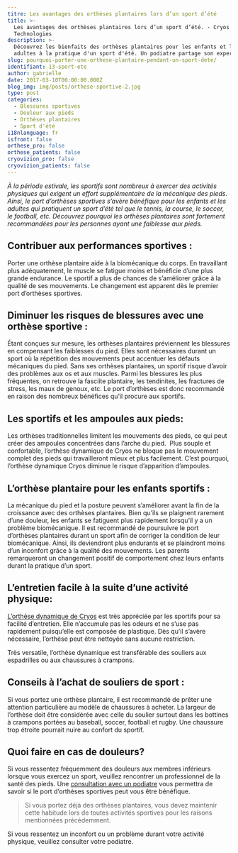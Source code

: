 ```yaml
---
titre: Les avantages des orthèses plantaires lors d’un sport d’été
title: >-
  Les avantages des orthèses plantaires lors d’un sport d’été. - Cryos
  Technologies
description: >-
  Découvrez les bienfaits des orthèses plantaires pour les enfants et les
  adultes à la pratique d'un sport d'été. Un podiatre partage son expertise.
slug: pourquoi-porter-une-orthese-plantaire-pendant-un-sport-dete/
identifiant: 13-sport-ete
author: gabrielle
date: 2017-03-10T00:00:00.000Z
blog_img: img/posts/orthese-sportive-2.jpg
type: post
categories:
  - Blessures sportives
  - Douleur aux pieds
  - Orthèses plantaires
  - Sport d'été
i18nlanguage: fr
isfront: false
orthese_pro: false
orthese_patients: false
cryovizion_pro: false
cryovizion_patients: false
---
```


*À la période estivale, les sportifs sont nombreux à exercer des activités physiques qui exigent un effort supplémentaire de la mécanique des pieds. Ainsi, le port d’orthèses sportives s’avère bénéfique pour les enfants et les adultes qui pratiquent un sport d’été tel que le tennis, la course, le soccer, le football, etc. Découvrez pourquoi les orthèses plantaires sont fortement recommandées pour les personnes ayant une faiblesse aux pieds.*

## Contribuer aux performances sportives :

Porter une orthèse plantaire aide à la biomécanique du corps. En travaillant plus adéquatement, le muscle se fatigue moins et bénéficie d’une plus grande endurance. Le sportif a plus de chances de s’améliorer grâce à la qualité de ses mouvements. Le changement est apparent dès le premier port d’orthèses sportives.

## Diminuer les risques de blessures avec une orthèse sportive :

Étant conçues sur mesure, les orthèses plantaires préviennent les blessures en compensant les faiblesses du pied. Elles sont nécessaires durant un sport où la répétition des mouvements peut accentuer les défauts mécaniques du pied. Sans ses orthèses plantaires, un sportif risque d’avoir des problèmes aux os et aux muscles. Parmi les blessures les plus fréquentes, on retrouve la fasciite plantaire, les tendinites, les fractures de stress, les maux de genoux, etc. Le port d’orthèses est donc recommandé en raison des nombreux bénéfices qu’il procure aux sportifs.

## Les sportifs et les ampoules aux pieds:

Les orthèses traditionnelles limitent les mouvements des pieds, ce qui peut créer des ampoules concentrées dans l’arche du pied.  Plus souple et confortable, l’orthèse dynamique de Cryos ne bloque pas le mouvement complet des pieds qui travailleront mieux et plus facilement. C’est pourquoi, l’orthèse dynamique Cryos diminue le risque d’apparition d’ampoules.

## L’orthèse plantaire pour les enfants sportifs :

La mécanique du pied et la posture peuvent s’améliorer avant la fin de la croissance avec des orthèses plantaires. Bien qu’ils se plaignent rarement d’une douleur, les enfants se fatiguent plus rapidement lorsqu’il y a un problème biomécanique. Il est recommandé de poursuivre le port d’orthèses plantaires durant un sport afin de corriger la condition de leur biomécanique. Ainsi, ils deviendront plus endurants et se plaindront moins d’un inconfort grâce à la qualité des mouvements. Les parents remarqueront un changement positif de comportement chez leurs enfants durant la pratique d’un sport.

## L’entretien facile à la suite d’une activité physique:

[L’orthèse dynamique de Cryos](https://www.cryos.com/produits/orthese-cryos/) est très appréciée par les sportifs pour sa facilité d’entretien. Elle n’accumule pas les odeurs et ne s’use pas rapidement puisqu’elle est composée de plastique. Dès qu’il s’avère nécessaire, l’orthèse peut être nettoyée sans aucune restriction.

Très versatile, l’orthèse dynamique est transférable des souliers aux espadrilles ou aux chaussures à crampons.

## Conseils à l’achat de souliers de sport :

Si vous portez une orthèse plantaire, il est recommandé de prêter une attention particulière au modèle de chaussures à acheter. La largeur de l’orthèse doit être considérée avec celle du soulier surtout dans les bottines à crampons portées au baseball, soccer, football et rugby. Une chaussure trop étroite pourrait nuire au confort du sportif.

## Quoi faire en cas de douleurs?

Si vous ressentez fréquemment des douleurs aux membres inférieurs lorsque vous exercez un sport, veuillez rencontrer un professionnel de la santé des pieds. Une [consultation avec un podiatre](https://www.cryos.com/trouver-une-clinique/) vous permettra de savoir si le port d’orthèses sportives peut vous être bénéfique.

> Si vous portez déjà des orthèses plantaires, vous devez maintenir cette habitude lors de toutes activités sportives pour les raisons mentionnées précédemment. 

Si vous ressentez un inconfort ou un problème durant votre activité physique, veuillez consulter votre podiatre.
